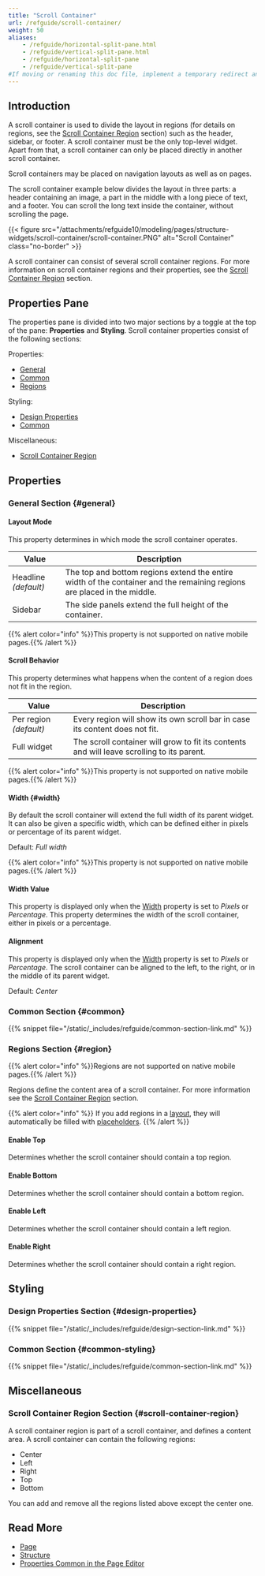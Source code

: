 ```yaml
---
title: "Scroll Container"
url: /refguide/scroll-container/
weight: 50
aliases:
    - /refguide/horizontal-split-pane.html
    - /refguide/vertical-split-pane.html
    - /refguide/horizontal-split-pane
    - /refguide/vertical-split-pane
#If moving or renaming this doc file, implement a temporary redirect and let the respective team know they should update the URL in the product. See Mapping to Products for more details.
---
```


## Introduction

A scroll container is used to divide the layout in regions (for details on regions, see the [Scroll Container Region](#scroll-container-region) section) such as the header, sidebar, or footer. A scroll container must be the only top-level widget. Apart from that, a scroll container can only be placed directly in another scroll container.

Scroll containers may be placed on navigation layouts as well as on pages.

The scroll container example below divides the layout in three parts: a header containing an image, a part in the middle with a long piece of text, and a footer. You can scroll the long text inside the container, without scrolling the page.

{{< figure src="/attachments/refguide10/modeling/pages/structure-widgets/scroll-container/scroll-container.PNG" alt="Scroll Container" class="no-border" >}}

A scroll container can consist of several scroll container regions. For more information on scroll container regions and their properties, see the [Scroll Container Region](#scroll-container-region) section. 

## Properties Pane

The properties pane is divided into two major sections by a toggle at the top of the pane: **Properties** and **Styling**. Scroll container properties consist of the following sections:

Properties:

* [General](#general)
* [Common](#common)
* [Regions](#region)

Styling:

* [Design Properties](#design-properties)
* [Common](#common-styling)

Miscellaneous:

* [Scroll Container Region](#scroll-container-region)

## Properties

### General Section {#general}

#### Layout Mode

This property determines in which mode the scroll container operates.

| Value | Description |
| --- | --- |
| Headline  *(default)* | The top and bottom regions extend the entire width of the container and the remaining regions are placed in the middle. |
| Sidebar | The side panels extend the full height of the container. |

{{% alert color="info" %}}This property is not supported on native mobile pages.{{% /alert %}}

#### Scroll Behavior

This property determines what happens when the content of a region does not fit in the region.

| Value | Description |
| --- | --- |
| Per region *(default)*  | Every region will show its own scroll bar in case its content does not fit. |
| Full widget | The scroll container will grow to fit its contents and will leave scrolling to its parent. |

{{% alert color="info" %}}This property is not supported on native mobile pages.{{% /alert %}}

#### Width {#width}

By default the scroll container will extend the full width of its parent widget. It can also be given a specific width, which can be defined either in pixels or percentage of its parent widget.

Default: *Full width*

{{% alert color="info" %}}This property is not supported on native mobile pages.{{% /alert %}}

#### Width Value

This property is displayed only when the [Width](#width) property is set to *Pixels* or *Percentage*. This property determines the width of the scroll container, either in pixels or a percentage.

#### Alignment 

This property is displayed only when the [Width](#width) property is set to *Pixels* or *Percentage*. The scroll container can be aligned to the left, to the right, or in the middle of its parent widget.

Default: *Center*

### Common Section {#common}

{{% snippet file="/static/_includes/refguide/common-section-link.md" %}}

### Regions Section {#region}

{{% alert color="info" %}}Regions are not supported on native mobile pages.{{% /alert %}}

Regions define the content area of a scroll container. For more information see the [Scroll Container Region](#scroll-container-region) section.

{{% alert color="info" %}}
If you add regions in a [layout](/refguide/layout/), they will automatically be filled with [placeholders](/refguide/placeholder/).
{{% /alert %}}

#### Enable Top

Determines whether the scroll container should contain a top region.

#### Enable Bottom

Determines whether the scroll container should contain a bottom region.

#### Enable Left

Determines whether the scroll container should contain a left region.

#### Enable Right

Determines whether the scroll container should contain a right region.

## Styling

### Design Properties Section {#design-properties}

{{% snippet file="/static/_includes/refguide/design-section-link.md" %}} 

### Common Section {#common-styling}

{{% snippet file="/static/_includes/refguide/common-section-link.md" %}}

## Miscellaneous

### Scroll Container Region Section {#scroll-container-region}

A scroll container region is part of a scroll container, and defines a content area. A scroll container can contain the following regions:

* Center 
* Left
* Right
* Top
* Bottom

You can add and remove all the regions listed above except the center one. 

## Read More

* [Page](/refguide/page/)
* [Structure](/refguide/structure-widgets/)
* [Properties Common in the Page Editor](/refguide/common-widget-properties/)

